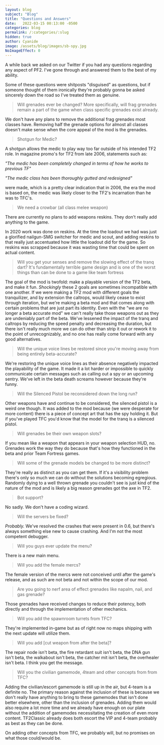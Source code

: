 ```yaml
---
layout: blog
subject: "Blog"
title: "Questions and Answers"
date:   2022-03-15 00:13:00 -0500
categories: blog
permalink: /:categories/:slug
hidden: true
author: Cyanide
image: /assets/blog/images/sb-spy.jpg
NoImageEffect: 0
---
```


A while back we asked on our Twitter if you had any questions regarding any aspect of PF2. I've gone through and answered them to the best of my ability.

Some of these questions were shitposts "disguised" as questions, but if someone thought of them ironically they're probably gonna be asked sincerely down the road so I've treated them as genuine.

> Will grenades ever be changed? More specifically, will frag grenades remain a part of the game when class specific grenades exist already.

We don't have any plans to remove the additional frag grenades most classes have. Removing half the grenade options for almost all classes doesn't make sense when the core appeal of the mod is the grenades.

> Shotgun for Medic?

A shotgun allows the medic to play way too far outside of his intended TF2 role. In magazine promo's for TF2 from late 2006, statements such as:

*"The medic has been completely changed in terms of how he works to previous TF"* 

*"The medic class has been thoroughly gutted and redesigned"* 

were made, which is a pretty clear indication that in 2006, the era the mod is based on, the medic was likely closer to the TF2's incarnation than he was to TFC's.

> We need a crowbar (all class melee weapon)

There are currently no plans to add weapons reskins. They don't really add anything to the game. 

In 2020 work was done on reskins. At the time the loadout we had was just a glorified nailgun-SMG switcher for medic and scout, and adding reskins to that really just accentuated how little the loadout did for the game. So reskins was scrapped because it was wasting time that could be spent on actual content.

> Will you get your senses and remove the slowing effect of the tranq dart? It's fundamentally terrible game design and is one of the worst things than can be done to a game like team fortress

The goal of the mod is twofold: make a playable version of the TF2 beta, and make it fun. *Shockingly* these 2 goals are sometimes incompatible with one another. If we were making a TF2 mod with different goals the tranquilizer, and by extension the caltrops, would likely cease to exist through iteration, but we're making a beta mod and that comes along with certain problems that are just part its identity. Even with the "we are no longer a beta accurate mod" we can't really take those weapons out as they are undeniably part of the beta. We've lessened the impact of the tranq and caltrops by reducing the speed penalty and decreasing the duration, but there isn't really much more we can do other than strip it out or rework it to the point of unrecognizably, and no one has really come forward with any good alternatives.

> Will the unique voice lines be restored since you're moving away from being entirely beta-accurate?

We're restoring the unique voice lines as their absence negatively impacted the playability of the game. It made it a lot harder or impossible to quickly communicate certain messages such as calling out a spy or an upcoming sentry. We've left in the beta death screams however because they're funny.

> Will the Silenced Pistol be reconsidered down the long run?

Other weapons have and continue to be considered, the silenced pistol is a weird one though. It was added to the mod because (we were desperate for more content) there is a piece of concept art that has the spy holding it. But if you've played TFC you'd know that the model for the tranq is a silenced pistol.

> Will grenades be their own weapon slots?

If you mean like a weapon that appears in your weapon selection HUD, no. Grenades work the way they do because that's how they functioned in the beta and prior Team Fortress games.

> Will some of the grenade models be changed to be more distinct?

They're really as distinct as you can get them. If it's a visibility problem there's only so much we can do without the solutions becoming egregious. Randomly dying to a well thrown grenade you couldn't see is just kind of the nature of the mod and is likely a big reason grenades got the axe in TF2.

> Bot support?

No sadly. We don't have a coding wizard.

> Will the servers be fixed?

*Probably.* We've resolved the crashes that were present in 0.6, but there's always something else new to cause crashing. And I'm not the most competent debugger.

> Will you guys ever update the menu?

There is a new main menu.

> Will you add the female mercs?

The female version of the mercs were not conceived until after the game's release, and as such are not beta and not within the scope of our mod.

> Are you going to nerf area of effect grenades like napalm, nail, and gas grenade?

Those grenades have received changes to reduce their potency, both directly and through the implementation of other mechanics. 

> Will you add the spawnroom turrets from TFC?

They're implemented in-game but as of right now no maps shipping with the next update will utilize them.

> Will you add [cut weapon from after the beta]?

The repair node isn't beta, the fire retardant suit isn't beta, the DNA gun isn't beta, the walkabout isn't beta, the catcher mit isn't beta, the overhealer isn't beta. I think you get the message.

> Will you the civilian gamemode, 4team and other concepts from from TFC?

Adding the civilian/escort gamemode is still up in the air, but 4-team is a definite no. The primary reason against the inclusion of these is because we don't really have anything to bring to these gamemodes that isn't done better elsewhere, other than the inclusion of grenades. Adding them would also require a lot more time and we already have enough on our plate without the addition of gamemodes necessitating the creation of even more content. TF2Classic already does both escort the VIP and 4-team probably as best as they can be done.

On adding other concepts from TFC, we probably will, but no promises on what those could/would be.